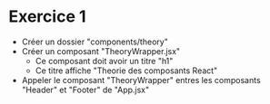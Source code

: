 # Exercice 1

* Créer un dossier "components/theory"
* Créer un composant "TheoryWrapper.jsx"
    * Ce composant doit avoir un titre "h1"
    * Ce titre affiche "Theorie des composants React" 
* Appeler le composant  "TheoryWrapper" entres les composants "Header" et "Footer" de "App.jsx"

